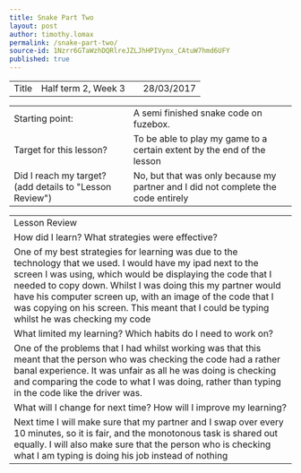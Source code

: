 ```yaml
---
title: Snake Part Two
layout: post
author: timothy.lomax
permalink: /snake-part-two/
source-id: 1Nzrr6GTaWzhDQRlreJZLJhHPIVynx_CAtuW7hmd6UFY
published: true
---
```

<table>
  <tr>
    <td>Title</td>
    <td>
Half term 2, Week 3</td>
    <td></td>
    <td>28/03/2017</td>
  </tr>
</table>


<table>
  <tr>
    <td>Starting point:</td>
    <td>A semi finished snake code on fuzebox. </td>
  </tr>
  <tr>
    <td>Target for this lesson?</td>
    <td>To be able to play my game to a certain extent by the end of the lesson</td>
  </tr>
  <tr>
    <td>Did I reach my target? 
(add details to "Lesson Review")</td>
    <td>No, but that was only because my partner and I did not complete the code entirely</td>
  </tr>
</table>


<table>
  <tr>
    <td>Lesson Review</td>
  </tr>
  <tr>
    <td>How did I learn? What strategies were effective? </td>
  </tr>
  <tr>
    <td>One of my best strategies for learning was due to the technology that we used. I would have my ipad next to the screen I was using, which would be displaying the code that I needed to copy down. Whilst I was doing this my partner would have his computer screen up, with an image of the code that I was copying on his screen. This meant that I could be typing whilst he was checking my code</td>
  </tr>
  <tr>
    <td>What limited my learning? Which habits do I need to work on? </td>
  </tr>
  <tr>
    <td> One of the problems that I had whilst working was that this meant that the person who was checking the code had a rather banal experience. It was unfair as all he was doing is checking and comparing the code to what I was doing, rather than typing in the code like the driver was. </td>
  </tr>
  <tr>
    <td>What will I change for next time? How will I improve my learning?</td>
  </tr>
  <tr>
    <td>Next time I will make sure that my partner and I swap over every 10 minutes, so it is fair, and the monotonous task is shared out equally. I will also make sure that the person who is checking what I am typing is doing his job instead of nothing</td>
  </tr>
</table>


